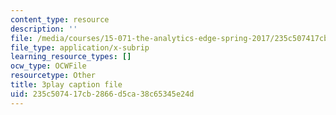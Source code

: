 ```yaml
---
content_type: resource
description: ''
file: /media/courses/15-071-the-analytics-edge-spring-2017/235c507417cb2866d5ca38c65345e24d_BKsi-Khu7Bs.srt
file_type: application/x-subrip
learning_resource_types: []
ocw_type: OCWFile
resourcetype: Other
title: 3play caption file
uid: 235c5074-17cb-2866-d5ca-38c65345e24d
---
```


